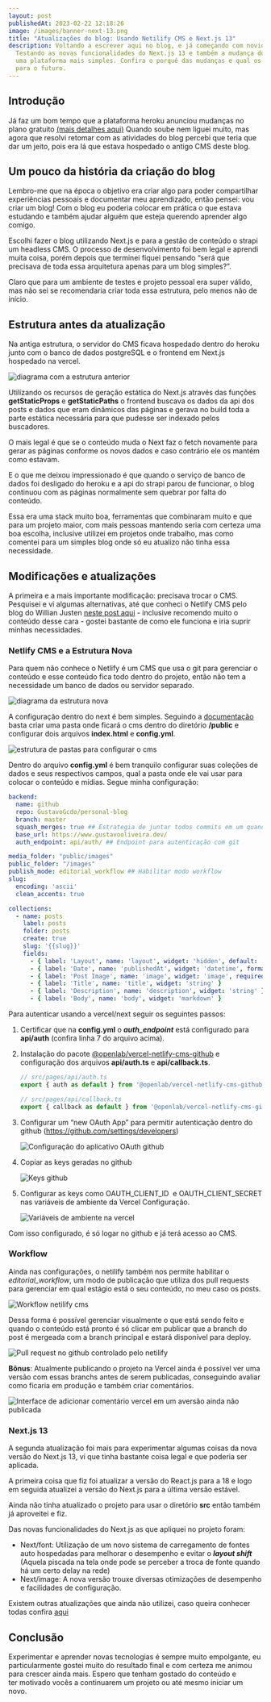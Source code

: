 ```yaml
---
layout: post
publishedAt: 2023-02-22 12:18:26
image: /images/banner-next-13.png
title: "Atualizações do blog: Usando Netilify CMS e Next.js 13"
description: Voltando a escrever aqui no blog, e já começando com novidades!
  Testando as novas funcionalidades do Next.js 13 e também a mudança do CMS para
  uma plataforma mais simples. Confira o porquê das mudanças e qual os planos
  para o futuro.
---
```

## Introdução

Já faz um bom tempo que a plataforma heroku anunciou mudanças no plano gratuito [(mais detalhes aqui)](https://www.youtube.com/watch?v=8f9y6P5H7Go) Quando soube nem liguei muito, mas agora que resolvi retomar com as atividades do blog percebi que teria que dar um jeito, pois era lá que estava hospedado o antigo CMS deste blog.

## Um pouco da história da criação do blog

Lembro-me que na época o objetivo era criar algo para poder compartilhar experiências pessoais e documentar meu aprendizado, então pensei: vou criar um blog! Com o blog eu poderia colocar em prática o que estava estudando e também ajudar alguém que esteja querendo aprender algo comigo.

Escolhi fazer o blog utilizando Next.js e para a gestão de conteúdo o strapi um headless CMS. O processo de desenvolvimento foi bem legal e aprendi muita coisa, porém depois que terminei fiquei pensando “será que precisava de toda essa arquitetura apenas para um blog simples?”. 

Claro que para um ambiente de testes e projeto pessoal era super válido, mas não sei se recomendaria criar toda essa estrutura, pelo menos não de início.

## Estrutura antes da atualização

Na antiga estrutura, o servidor do CMS ficava hospedado dentro do heroku junto com o banco de dados postgreSQL e o frontend em Next.js hospedado na vercel.

![diagrama com a estrutura anterior](/images/estrutura-antiga.png "Diagrama com a estrutura anterior")

Utilizando os recursos de geração estática do Next.js através das funções **getStaticProps** e **getStaticPaths** o frontend buscava os dados da api dos posts e dados que eram dinâmicos das páginas e gerava no build toda a parte estática necessária para que pudesse ser indexado pelos buscadores. 

O mais legal é que se o conteúdo muda o Next faz o fetch novamente para gerar as páginas conforme os novos dados e caso contrário ele os mantém como estavam.

E o que me deixou impressionado é que quando o serviço de banco de dados foi desligado do heroku e a api do strapi parou de funcionar, o blog continuou com as páginas normalmente sem quebrar por falta do conteúdo. 

Essa era uma stack muito boa, ferramentas que combinaram muito e que para um projeto maior, com mais pessoas mantendo seria com certeza uma boa escolha, inclusive utilizei em projetos onde trabalho, mas como comentei para um simples blog onde só eu atualizo não tinha essa necessidade. 

## Modificações e atualizações

A primeira e a mais importante modificação: precisava trocar o CMS.  Pesquisei e vi algumas alternativas, até que conheci o Netlify CMS pelo blog do Willian Justen [neste post aqui](https://willianjusten.com.br/usando-netlify-cms-com-nextjs-vercel-e-github) - inclusive recomendo muito o conteúdo desse cara - gostei bastante de como ele funciona e iria suprir minhas necessidades.



### Netlify CMS e a Estrutura Nova

Para quem não conhece o Netlify é um CMS que usa o git para gerenciar o conteúdo e esse conteúdo fica todo dentro do projeto, então não tem a necessidade um banco de dados ou servidor separado.



![diagrama da estrutura nova](/images/estrutura-nova-cms.png "Diagrama da estrutura nova")

A configuração dentro do next é bem simples. Seguindo a [documentação](https://www.netlifycms.org/docs/add-to-your-site/) basta criar uma pasta onde ficará o cms   dentro do diretório **/public** e configurar dois arquivos **index.html** e **config.yml**. 

![estrutura de pastas para configurar o cms](/images/estrutura-pastas-cms-0.png "Estrutura de pastas para configurar o cms")

Dentro do arquivo **config.yml** é bem tranquilo configurar suas coleções de dados e seus respectivos campos, qual a pasta onde ele vai usar para colocar o conteúdo e mídias. Segue minha configuração:

```yaml
backend:
  name: github
  repo: GustavoGcdo/personal-blog
  branch: master
  squash_merges: true ## Estrategia de juntar todos commits em um quando publicar
  base_url: https://www.gustavooliveira.dev/
  auth_endpoint: api/auth/ ## Endpoint para autenticação com git

media_folder: "public/images"
public_folder: "/images"
publish_mode: editorial_workflow ## Habilitar modo workflow
slug:
  encoding: 'ascii'
  clean_accents: true

collections:
  - name: posts
    label: posts
    folder: posts 
    create: true 
    slug: '{{slug}}' 
    fields:
      - { label: 'Layout', name: 'layout', widget: 'hidden', default: 'post' }
      - { label: 'Date', name: 'publishedAt', widget: 'datetime', format: 'YYYY-MM-DD hh:mm:ss' }
      - { label: 'Post Image', name: 'image', widget: 'image', required: true }
      - { label: 'Title', name: 'title', widget: 'string' }
      - { label: 'Description', name: 'description', widget: 'string' }
      - { label: 'Body', name: 'body', widget: 'markdown' }
```

Para autenticar usando a vercel/next seguir os seguintes passos: 

1. Certificar que na **config.yml** o ***auth_endpoint*** está configurado para **api/auth** (confira linha 7 do arquivo acima).
2. Instalação do pacote [@openlab/vercel-netlify-cms-github](https://www.npmjs.com/package/@openlab/vercel-netlify-cms-github) e configuração dos arquivos **api/auth.ts** e **api/callback.ts**.

   ```typescript
   // src/pages/api/auth.ts
   export { auth as default } from '@openlab/vercel-netlify-cms-github'
   ```

   ```typescript
   // src/pages/api/callback.ts
   export { callback as default } from '@openlab/vercel-netlify-cms-github'
   ```
3. Configurar um “new OAuth App” para permitir autenticação dentro do github (<https://github.com/settings/developers>)

   ![Configuração do aplicativo OAuth github](/images/register-on-github.png "Configuração do aplicativo OAuth github")
4. Copiar as keys geradas no github

   ![Keys github](/images/github-keys.png "Keys github")
5. Configurar as keys como OAUTH_CLIENT_ID  e OAUTH_CLIENT_SECRET nas variáveis de ambiente da Vercel Configuração.

   ![Variáveis de ambiente na vercel](/images/env-vercel.png "Variáveis de ambiente na vercel")



Com isso configurado, é só logar no github e já terá acesso ao CMS.



### Workflow

Ainda nas configurações, o netilify também nos permite habilitar o *editorial_workflow*, um modo de publicação que utiliza dos pull requests para gerenciar em qual estágio está o seu conteúdo, no meu caso os posts.

![Workflow netilify cms](/images/workflow-publish.png "Workflow netilify cms")

Dessa forma é possível gerenciar visualmente o que está sendo feito e quando o conteúdo está pronto é só clicar em publicar que a branch do post é mergeada com a branch principal e estará disponível para deploy.

![Pull request no github controlado pelo netilify](/images/pull-request.png "Pull request no github controlado pelo netilify")

**Bônus**: Atualmente publicando o projeto na Vercel ainda é possível ver uma versão com essas branchs antes de serem publicadas, conseguindo avaliar como ficaria em produção e também criar comentários.

![Interface de adicionar comentário vercel em um aversão ainda não publicada](/images/comentario-vercel-2.png "Interface de adicionar comentário vercel em um aversão ainda não publicada")



### Next.js 13

A segunda atualização foi mais para experimentar algumas coisas da nova versão do Next.js 13, vi que tinha bastante coisa legal e que poderia ser aplicada.

A primeira coisa que fiz foi atualizar a versão do React.js para a 18 e logo em seguida atualizei a versão do Next.js para a última versão estável.

Ainda não tinha atualizado o projeto para usar o diretório **src** então também já aproveitei e fiz.

Das novas funcionalidades do Next.js as que apliquei no projeto foram:

* Next/font: Utilização de um novo sistema de carregamento de fontes auto hospedadas para melhorar o desempenho e evitar o ***layout shift*** (Aquela piscada na tela onde pode se perceber a troca de fonte quando há um certo delay na rede)
* Next/image: A nova versão ﻿﻿trouxe diversas otimizações de desempenho e facilidades de configuração.

Existem outras atualizações que ainda não utilizei, caso queira conhecer todas confira [aqui](https://nextjs.org/blog/next-13)



## Conclusão

Experimentar e aprender novas tecnologias é sempre muito empolgante, eu particularmente gostei muito do resultado final e com certeza me animou para crescer ainda mais. Espero que tenham gostado do conteúdo e\
ter motivado vocês a continuarem um projeto ou até mesmo iniciar um novo.
